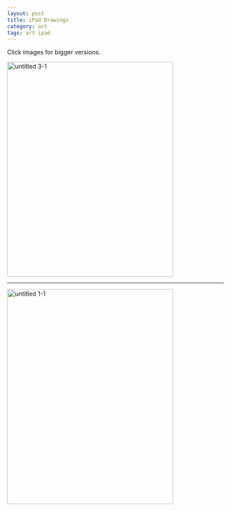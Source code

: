 ```yaml
---
layout: post
title: iPad Drawings  
category: art  
tags: art ipad  
---
```


Click images for bigger versions.

<a href="https://www.flickr.com/photos/79212667@N07/6947567258/" title="untitled 3-1 by dmerand, on Flickr"><img src="http://farm6.staticflickr.com/5445/6947567258_046c6feab1.jpg" width="386" height="500" alt="untitled 3-1"></a>

---

<a href="https://www.flickr.com/photos/79212667@N07/6947567420/" title="untitled 1-1 by dmerand, on Flickr"><img src="http://farm8.staticflickr.com/7038/6947567420_9c6ef3e6e5.jpg" width="386" height="500" alt="untitled 1-1"></a>
